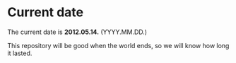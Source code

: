# Current date

The current date is **2012.05.14.** (YYYY.MM.DD.)

This repository will be good when the world ends, so we will know how long it lasted.